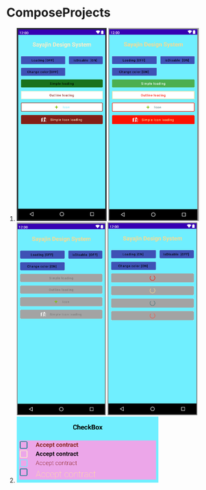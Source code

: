 # ComposeProjects
<ol>
  <li>
    <img src="./doc/demo.png" height="450" />
    <img src="./doc/demo_01.png" height="450"/>
    <img src="./doc/demo_02.png" height="450"/>
    <img src="./doc/demo_03.png" height="450"/>
  </li>
  <li>
  <img src="./doc/demo_05.png"/>
  </li>
</ol>
